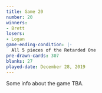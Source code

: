 ```yaml
---
title: Game 20
number: 20
winners: 
- Brett
losers: 
- Logan
game-ending-condition: |-
  All 5 pieces of the Retarded One
pre-drawn-cards: 307
blanks: 27
played-date: December 28, 2019
---
```

Some info about the game TBA.
